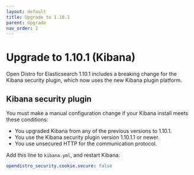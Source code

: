 ```yaml
---
layout: default
title: Upgrade to 1.10.1
parent: Upgrade
nav_order: 2
---
```


# Upgrade to 1.10.1 (Kibana)

Open Distro for Elasticsearch 1.10.1 includes a breaking change for the Kibana security plugin, which now uses the new Kibana plugin platform.


## Kibana security plugin

You must make a manual configuration change if your Kibana install meets these conditions:

* You upgraded Kibana from any of the previous versions to 1.10.1.
* You use the Kibana security plugin version 1.10.1.1 or newer.
* You use unsecured HTTP for the communication protocol.

Add this line to `kibana.yml`, and restart Kibana:

```yml
opendistro_security.cookie.secure: false
```
